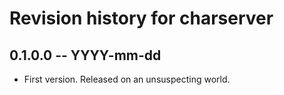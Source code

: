 # Revision history for charserver

## 0.1.0.0  -- YYYY-mm-dd

* First version. Released on an unsuspecting world.
